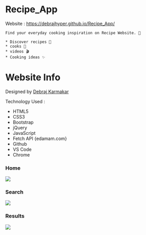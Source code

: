 # Recipe_App

Website : https://debrajhyper.github.io/Recipe_App/


    Find your everyday cooking inspiration on Recipe Website. 🥣

    * Discover recipes 🍙
    * cooks 🥧
    * videos 🎬
    * Cooking ideas ✨


# Website Info
Designed by <a href="https://github.com/debrajhyper">Debraj Karmakar</a>

Technology Used :
* HTML5
* CSS3
* Bootstrap
* jQuery
* JavaScript
* Fetch API {edamam.com}
* Github
* VS Code
* Chrome

<h3>Home</h3>
<img src="assets/Screenshot (52).png"/>
    
<h3>Search</h3>
<img src="assets/Screenshot (53).png"/>

<h3>Results</h3>
<img src="assets/Screenshot (54).png"/>
